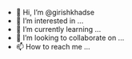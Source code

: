 - 👋 Hi, I’m @girishkhadse
- 👀 I’m interested in ...
- 🌱 I’m currently learning ...
- 💞️ I’m looking to collaborate on ...
- 📫 How to reach me ...

<!---
girishkhadse/girishkhadse is a ✨ special ✨ repository because its `README.md` (this file) appears on your GitHub profile.
You can click the Preview link to take a look at your changes.
--->
